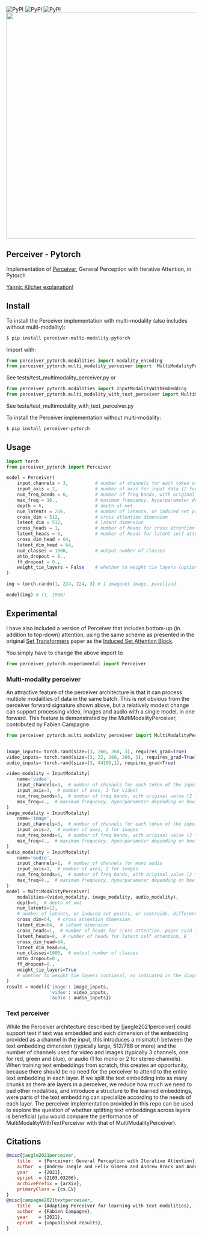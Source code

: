 ![PyPI](https://img.shields.io/pypi/v/perceiver-multi-modality-pytorch.svg)
![PyPI](https://img.shields.io/pypi/pyversions/perceiver-multi-modality-pytorch.svg)
![PyPI](https://img.shields.io/github/license/fac2003/perceiver-mutli-modality-pytorch.svg)
<img src="./perceiver.png" width="600px"></img>

## Perceiver - Pytorch

Implementation of <a href="https://arxiv.org/abs/2103.03206">Perceiver</a>, General Perception with Iterative Attention, in Pytorch

<a href="https://www.youtube.com/watch?v=P_xeshTnPZg">Yannic Kilcher explanation!</a>

## Install
To install the Perceiver implementation with multi-modality (also includes without multi-modality):
```bash
$ pip install perceiver-multi-modality-pytorch
```
Import with:
```python
from perceiver_pytorch.modalities import modality_encoding
from perceiver_pytorch.multi_modality_perceiver import  MultiModalityPerceiver, InputModality
```
See tests/test_multimodality_perceiver.py
or 
```python
from perceiver_pytorch.modalities import InputModalityWithEmbedding
from perceiver_pytorch.multi_modality_with_text_perceiver import MultiModalityWithTextPerceiver
```
See tests/test_multimodality_with_text_perceiver.py

To install the Perceiver implementation without multi-modality:
```bash
$ pip install perceiver-pytorch
```

## Usage

```python
import torch
from perceiver_pytorch import Perceiver

model = Perceiver(
    input_channels = 3,          # number of channels for each token of the input
    input_axis = 2,              # number of axis for input data (2 for images, 3 for video)
    num_freq_bands = 6,          # number of freq bands, with original value (2 * K + 1)
    max_freq = 10.,              # maximum frequency, hyperparameter depending on how fine the data is
    depth = 6,                   # depth of net
    num_latents = 256,           # number of latents, or induced set points, or centroids. different papers giving it different names
    cross_dim = 512,             # cross attention dimension
    latent_dim = 512,            # latent dimension
    cross_heads = 1,             # number of heads for cross attention. paper said 1
    latent_heads = 8,            # number of heads for latent self attention, 8
    cross_dim_head = 64,
    latent_dim_head = 64,
    num_classes = 1000,          # output number of classes
    attn_dropout = 0.,
    ff_dropout = 0.,
    weight_tie_layers = False    # whether to weight tie layers (optional, as indicated in the diagram)
)

img = torch.randn(1, 224, 224, 3) # 1 imagenet image, pixelized

model(img) # (1, 1000)
```

## Experimental

I have also included a version of Perceiver that includes bottom-up (in addition to top-down) attention, using the same scheme as presented in the original <a href="https://arxiv.org/abs/1810.00825">Set Transformers</a> paper as the <a href="https://github.com/lucidrains/isab-pytorch">Induced Set Attention Block</a>.

You simply have to change the above import to

```python
from perceiver_pytorch.experimental import Perceiver
```

### Multi-modality perceiver
An attractive feature of the perceiver architecture is that it can process multiple modalities of data 
in the same batch. This is not obvious from the perceiver forward signature shown above, but a relatively
modest change can support processing video, images and audio with a single model, in one forward.
This feature is demonstrated by the MultiModalityPerceiver, contributed by Fabien Campagne.

```python
from perceiver_pytorch.multi_modality_perceiver import MultiModalityPerceiver, InputModality


image_inputs= torch.rand(size=(3, 260, 260, 3), requires_grad=True)
video_inputs= torch.rand(size=(3, 32, 260, 260, 3), requires_grad=True)
audio_inputs= torch.rand(size=(3, 44100,1), requires_grad=True)

video_modality = InputModality(
    name='video',
    input_channels=3,  # number of channels for each token of the input
    input_axis=3,  # number of axes, 3 for video)
    num_freq_bands=6,  # number of freq bands, with original value (2 * K + 1)
    max_freq=4.,  # maximum frequency, hyperparameter depending on how fine the data is
)
image_modality = InputModality(
    name='image',
    input_channels=3,  # number of channels for each token of the input
    input_axis=2,  # number of axes, 2 for images
    num_freq_bands=6,  # number of freq bands, with original value (2 * K + 1)
    max_freq=4.,  # maximum frequency, hyperparameter depending on how fine the data is
)
audio_modality = InputModality(
    name='audio',
    input_channels=1,  # number of channels for mono audio
    input_axis=1,  # number of axes, 2 for images
    num_freq_bands=6,  # number of freq bands, with original value (2 * K + 1)
    max_freq=8.,  # maximum frequency, hyperparameter depending on how fine the data is
)
model = MultiModalityPerceiver(
    modalities=(video_modality, image_modality, audio_modality),
    depth=6,  # depth of net
    num_latents=12,
    # number of latents, or induced set points, or centroids. different papers giving it different names
    cross_dim=64,  # cross attention dimension
    latent_dim=64,  # latent dimension
    cross_heads=1,  # number of heads for cross attention. paper said 1
    latent_heads=8,  # number of heads for latent self attention, 8
    cross_dim_head=64,
    latent_dim_head=64,
    num_classes=1000,  # output number of classes
    attn_dropout=0.,
    ff_dropout=0.,
    weight_tie_layers=True
    # whether to weight tie layers (optional, as indicated in the diagram)
)
result = model({'image': image_inputs,
                'video': video_inputs,
                'audio': audio_inputs})
```
### Text perceiver
While the Perceiver architecture described by [jaegle2021perceiver] could support text if text was 
embedded and each dimension of the embedding provided as a channel in the input, this introduces a
mismatch between the text embedding dimension (typically large, 512/768 or more) and the number of 
channels used for video and images (typically 3 channels, one for red, green and blue),  or  audio 
(1 for mono or 2 for stereo channels). When training text embeddings from scratch, this creates an 
opportunity, because there should be no need for the perceiver to attend to the entire text 
embedding in each layer. If we  split the text embedding into as many chunks as there are layers in
a perceiver, we reduce how much we need to pad other modalities,  and introduce a structure to the 
learned embeddings, were  parts of the text embedding can specialize according to the needs of each
layer. The perceiver implementation provided in this repo can be used to explore the question of 
whether splitting text embeddings across layers is beneficial (you would compare the performance of
MultiModalityWithTextPerceiver with that of MultiModalityPerceiver). 

## Citations

```bibtex
@misc{jaegle2021perceiver,
    title   = {Perceiver: General Perception with Iterative Attention},
    author  = {Andrew Jaegle and Felix Gimeno and Andrew Brock and Andrew Zisserman and Oriol Vinyals and Joao Carreira},
    year    = {2021},
    eprint  = {2103.03206},
    archivePrefix = {arXiv},
    primaryClass = {cs.CV}
}
@misc{campagne2021textperceiver,
    title   = {Adapting Perceiver for learning with text modalities},
    author  = {Fabien Campagne},
    year    = {2021},
    eprint  = {unpublished results},
}
```
